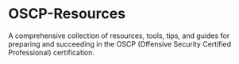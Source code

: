# OSCP-Resources
A comprehensive collection of resources, tools, tips, and guides for preparing and succeeding in the OSCP (Offensive Security Certified Professional) certification.
